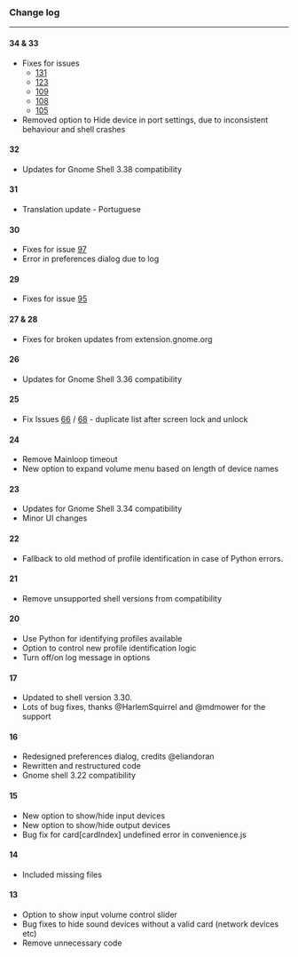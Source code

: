 ### Change log
-----------------------
#### 34 & 33
* Fixes for issues 
  * [131](../../issues/131)
  * [123](../../issues/123)
  * [109](../../issues/109)
  * [108](../../issues/108)
  * [105](../../issues/105)
* Removed option to Hide device in port settings, due to inconsistent behaviour and shell crashes

#### 32
* Updates for Gnome Shell 3.38 compatibility

#### 31
* Translation update - Portuguese 

#### 30
* Fixes for issue [97](https://github.com/kgshank/gse-sound-output-device-chooser/issues/97)
* Error in preferences dialog due to log

#### 29
* Fixes for issue [95](https://github.com/kgshank/gse-sound-output-device-chooser/issues/95)
#### 27 & 28
* Fixes for broken updates from extension.gnome.org

#### 26
* Updates for Gnome Shell 3.36 compatibility

#### 25
* Fix Issues [66](https://github.com/kgshank/gse-sound-output-device-chooser/issues/66) / [68](https://github.com/kgshank/gse-sound-output-device-chooser/issues/68) - duplicate list after screen lock and unlock 

#### 24
* Remove Mainloop timeout
* New option to expand volume menu based on length of device names

#### 23
* Updates for Gnome Shell 3.34 compatibility
* Minor UI changes

#### 22
* Fallback to old method of profile identification in case of Python errors.

#### 21
* Remove unsupported shell versions from compatibility

#### 20
* Use Python for identifying profiles available
* Option to control new profile identification logic
* Turn off/on log message in options

#### 17
* Updated to shell version 3.30.
* Lots of bug fixes, thanks @HarlemSquirrel and @mdmower for the support

#### 16
* Redesigned preferences dialog, credits @eliandoran
* Rewritten and restructured code
* Gnome shell 3.22 compatibility

#### 15
* New option to show/hide input devices
* New option to show/hide output devices
* Bug fix for card[cardIndex] undefined error in convenience.js

#### 14
* Included missing files

#### 13
* Option to show input volume control slider
* Bug fixes to hide sound devices without a valid card (network devices etc)
* Remove unnecessary code

